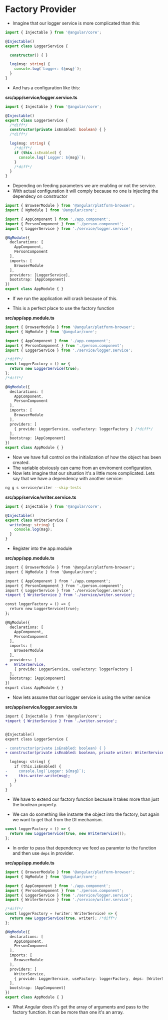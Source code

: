 # Factory Provider

* Imagine that our logger service is more complicated than this:

```typescript
import { Injectable } from '@angular/core';

@Injectable()
export class LoggerService {

  constructor() { }

  log(msg: string) {
    console.log(`Logger: ${msg}`);
  }
}

```

* And has a configuration like this:


__src/app/service/logger.service.ts__

``` typescript
import { Injectable } from '@angular/core';

@Injectable()
export class LoggerService {
  /*diff*/
  constructor(private isEnabled: boolean) { }
  /*diff*/

  log(msg: string) {
    /*diff*/
    if (this.isEnabled) {
      console.log(`Logger: ${msg}`);
    }
    /*diff*/
  }
}

```
* Depending on feeding parameters we are enabling or not the service.
* With actual configuration it will comply because no one is injecting the dependecy on constructor

```typescript
import { BrowserModule } from '@angular/platform-browser';
import { NgModule } from '@angular/core';

import { AppComponent } from './app.component';
import { PersonComponent } from './person.component';
import { LoggerService } from './service/logger.service';

@NgModule({
  declarations: [
    AppComponent,
    PersonComponent
  ],
  imports: [
    BrowserModule
  ],
  providers: [LoggerService],
  bootstrap: [AppComponent]
})
export class AppModule { }

```

* If we run the application will crash because of this.

* This is a perfect place to use the factory function

__src/app/app.module.ts__

```typescript
import { BrowserModule } from '@angular/platform-browser';
import { NgModule } from '@angular/core';

import { AppComponent } from './app.component';
import { PersonComponent } from './person.component';
import { LoggerService } from './service/logger.service';

/*diff*/
const loggerFactory = () => {
  return new LoggerService(true);
};
/*diff*/

@NgModule({
  declarations: [
    AppComponent,
    PersonComponent
  ],
  imports: [
    BrowserModule
  ],
  providers: [
    { provide: LoggerService, useFactory: loggerFactory } /*diff*/
  ],
  bootstrap: [AppComponent]
})
export class AppModule { }

```
* Now we have full control on the initialization of how the object has been created.
* The variable obviously can came from an enviroment configuration.
* Now lets imagine that our situation it's a little more complicated. Lets say that we have a dependency with another service:

```bash
ng g s service/writer --skip-tests
```

__src/app/service/writer.service.ts__

```typescript
import { Injectable } from '@angular/core';

@Injectable()
export class WriterService {
  write(msg: string) {
    console.log(msg);
  }
}

```

* Register into the app.module

__src/app/app.module.ts__

```diff
import { BrowserModule } from '@angular/platform-browser';
import { NgModule } from '@angular/core';

import { AppComponent } from './app.component';
import { PersonComponent } from './person.component';
import { LoggerService } from './service/logger.service';
+import { WriterService } from './service/writer.service';

const loggerFactory = () => {
  return new LoggerService(true);
};

@NgModule({
  declarations: [
    AppComponent,
    PersonComponent
  ],
  imports: [
    BrowserModule
  ],
  providers: [
+   WriterService,
    { provide: LoggerService, useFactory: loggerFactory }
  ],
  bootstrap: [AppComponent]
})
export class AppModule { }

```
* Now lets assume that our logger service is using the writer service

__src/app/service/logger.service.ts__

```diff logger.service.ts
import { Injectable } from '@angular/core';
+import { WriterService } from './writer.service';


@Injectable()
export class LoggerService {

- constructor(private isEnabled: boolean) { }
+ constructor(private isEnabled: boolean, private writer: WriterService) { }

  log(msg: string) {
    if (this.isEnabled) {
-     console.log(`Logger: ${msg}`);
+     this.writer.write(msg);
    }
  }
}

```
* We have to extend our factory function because it takes more than just the boolean property.

* We can do something like instante the object into the factory, but again we want to get that from the DI mechanism.


```typescript
const loggerFactory = () => {
  return new LoggerService(true, new WriterService());
};
```

* In order to pass that dependency we feed as paramter to the function and then use `deps` in provider.

__src/app/app.module.ts__

```typescript app.module.ts
import { BrowserModule } from '@angular/platform-browser';
import { NgModule } from '@angular/core';

import { AppComponent } from './app.component';
import { PersonComponent } from './person.component';
import { LoggerService } from './service/logger.service';
import { WriterService } from './service/writer.service';

/*diff*/
const loggerFactory = (writer: WriterService) => {
  return new LoggerService(true, writer); /*diff*/
};

@NgModule({
  declarations: [
    AppComponent,
    PersonComponent
  ],
  imports: [
    BrowserModule
  ],
  providers: [
    WriterService,
    { provide: LoggerService, useFactory: loggerFactory, deps: [WriterService] }
  ],
  bootstrap: [AppComponent]
})
export class AppModule { }

```

* What Angular does it's get the array of arguments and pass to the factory function. It can be more than one it's an array.
